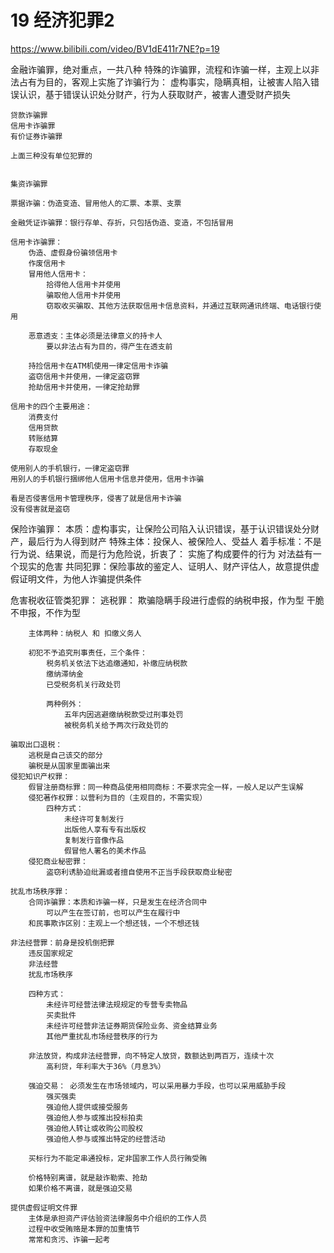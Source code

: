 # 19 经济犯罪2

https://www.bilibili.com/video/BV1dE411r7NE?p=19

金融诈骗罪，绝对重点，一共八种
	特殊的诈骗罪，流程和诈骗一样，主观上以非法占有为目的，客观上实施了诈骗行为：
		虚构事实，隐瞒真相，让被害人陷入错误认识，基于错误认识处分财产，行为人获取财产，被害人遭受财产损失
		
	贷款诈骗罪
	信用卡诈骗罪
	有价证券诈骗罪
	
	上面三种没有单位犯罪的
	
	
	集资诈骗罪
	
	票据诈骗：伪造变造、冒用他人的汇票、本票、支票
	
	金融凭证诈骗罪：银行存单、存折，只包括伪造、变造，不包括冒用
	
	信用卡诈骗罪： 
		伪造、虚假身份骗领信用卡
		作废信用卡
		冒用他人信用卡：
			拾得他人信用卡并使用
			骗取他人信用卡并使用
			窃取收买骗取、其他方法获取信用卡信息资料，并通过互联网通讯终端、电话银行使用
			
		恶意透支：主体必须是法律意义的持卡人
			要以非法占有为目的，得产生在透支前
	
		持捡信用卡在ATM机使用一律定信用卡诈骗
		盗窃信用卡并使用，一律定盗窃罪
		抢劫信用卡并使用，一律定抢劫罪
		
	信用卡的四个主要用途：
		消费支付
		信用贷款
		转账结算
		存取现金
	
	使用别人的手机银行，一律定盗窃罪
	用别人的手机银行捆绑他人信用卡信息并使用，信用卡诈骗
	
	看是否侵害信用卡管理秩序，侵害了就是信用卡诈骗
	没有侵害就是盗窃
	
保险诈骗罪：
	本质：虚构事实，让保险公司陷入认识错误，基于认识错误处分财产，最后行为人得到财产
	特殊主体：投保人、被保险人、受益人
	着手标准：不是行为说、结果说，而是行为危险说，折衷了：
		实施了构成要件的行为
		对法益有一个现实的危害
	共同犯罪：保险事故的鉴定人、证明人、财产评估人，故意提供虚假证明文件，为他人诈骗提供条件
	
危害税收征管类犯罪：
	逃税罪：
		欺骗隐瞒手段进行虚假的纳税申报，作为型
		干脆不申报，不作为型
		
		主体两种：纳税人 和 扣缴义务人
		
		初犯不予追究刑事责任，三个条件：
			税务机关依法下达追缴通知，补缴应纳税款
			缴纳滞纳金
			已受税务机关行政处罚
			
			两种例外：
				五年内因逃避缴纳税款受过刑事处罚
				被税务机关给予两次行政处罚的
				
	骗取出口退税：
		逃税是自己该交的部分
		骗税是从国家里面骗出来
	侵犯知识产权罪：
		假冒注册商标罪：同一种商品使用相同商标：不要求完全一样，一般人足以产生误解
		侵犯著作权罪：以营利为目的（主观目的，不需实现）
			四种方式：
				未经许可复制发行
				出版他人享有专有出版权
				复制发行音像作品
				假冒他人署名的美术作品
		侵犯商业秘密罪：
			盗窃利诱胁迫纰漏或者擅自使用不正当手段获取商业秘密
			
	扰乱市场秩序罪：
		合同诈骗罪：本质和诈骗一样，只是发生在经济合同中
			可以产生在签订前，也可以产生在履行中
		和民事欺诈区别：主观上一个想还钱，一个不想还钱
	
	非法经营罪：前身是投机倒把罪
		违反国家规定
		非法经营
		扰乱市场秩序
		
		四种方式：
			未经许可经营法律法规规定的专营专卖物品
			买卖批件
			未经许可经营非法证券期货保险业务、资金结算业务
			其他严重扰乱市场经营秩序的行为
			
		非法放贷，构成非法经营罪，向不特定人放贷，数额达到两百万，连续十次
			高利贷，年利率大于36%（月息3%）
			
		强迫交易： 必须发生在市场领域内，可以采用暴力手段，也可以采用威胁手段
			强买强卖
			强迫他人提供或接受服务
			强迫他人参与或推出投标拍卖
			强迫他人转让或收购公司股权
			强迫他人参与或推出特定的经营活动
		
		买标行为不能定串通投标，定非国家工作人员行贿受贿
		
		价格特别离谱，就是敲诈勒索、抢劫
		如果价格不离谱，就是强迫交易
		
	提供虚假证明文件罪
		主体是承担资产评估验资法律服务中介组织的工作人员
		过程中收受贿赂是本罪的加重情节
		常常和贪污、诈骗一起考
		
		
		
		
		
		
	
	
	





